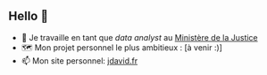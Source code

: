## Hello 👋

- 🔭 Je travaille en tant que _data analyst_ au [Ministère de la Justice](https://www.justice.gouv.fr/)
- 🗺️ Mon projet personnel le plus ambitieux : [à venir :)]
- 📫 Mon site personnel: [jdavid.fr](http://jdavid.fr)
